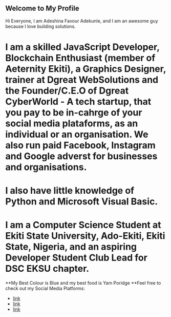 ## Welcome to My Profile

Hi Everyone, I am Adeshina Favour Adekunle, and I am an awesome guy because I love building solutions. 
# I am a skilled JavaScript Developer, Blockchain Enthusiast (member of Aeternity Ekiti), a Graphics Designer, trainer at Dgreat WebSolutions and the Founder/C.E.O of Dgreat CyberWorld - A tech startup, that you pay to be in-cahrge of your social media plataforms, as an individual or an organisation. We also run paid Facebook, Instagram and Google adverst for businesses and organisations. 
# I also have little knowledge of Python and Microsoft Visual Basic. 

# I am a Computer Science Student at Ekiti State University, Ado-Ekiti, Ekiti State, Nigeria, and an aspiring Developer Student Club Lead for DSC EKSU chapter. 

**My Best Colour is Blue and my best food is Yam Poridge 
**Feel free to check out my Social Media Platforms:
- [link](https://github.com/Favour-dgreat)
- [link](https://facebook.com/favourdgreat.adeshina)
- [link](https://twitter.com/favour_adeshina)
